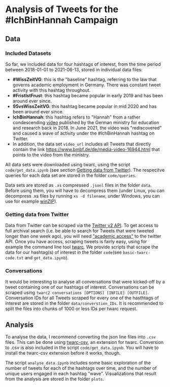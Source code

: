 # Analysis of Tweets for the #IchBinHannah Campaign

## Data  

### Included Datasets
So far, we included data for four hashtags of interest, from the time period between 2018-01-01 to 2021-06-13, stored in individual data files:
* **#WissZeitVG**: this is the "baseline" hashtag, referring to the law that governs academic employment in Germany. There was constant tweet activity with this hashtag throughout.
* **#FristIstFrust**: this hashtag became popular in early 2019 and has been around ever since.
* **95vsWissZeitVG**: this hashtag became popular in mid 2020 and has been around ever since.
* **IchBinHannah**: this hashtag refers to "Hannah" from a rather condescending [video](https://www.bmbf.de/de/media-video-16944.html) published by the German ministry for education and research back in 2018. In June 2021, the video was "rediscovered" and caused a wave of activity under the #IchBinHannah hashtag on Twitter.
* In addition, the data set ```video_url``` includes all Tweets that directly contain the link https://www.bmbf.de/de/media-video-16944.html that points to the video from the ministry.

All data sets were downloaded using twarc, using the script ```code/get_data.ipynb``` (see section [Getting data from Twitter](#getting-data-from-twitter)). The respecitve queries for each data set are stored in the folder ```code/queries```.

Data sets are stored as ```.xs``` compressed ```.jsonl``` files in the folder ```data```. Before using them, you will have to decompress them (under Linux, you can decompress .xs files by running ```xs -d filename```, under Windows, you can use for example [winZIP](https://www.winzip.com/win/de/landing/download-winzip-v1.html?gclid=CjwKCAjw2ZaGBhBoEiwA8pfP_p6NpBeHAF8yRpFt9TPNt0t-cEve6TX22LIs7NV8YDNZu8_ABqKrhxoCYEMQAvD_BwE)).

### Getting data from Twitter
Data from Twitter can be scraped via the [Twitter v2 API](https://developer.twitter.com/en/docs/twitter-api/early-access). To get access to full archival search (i.e. be able to search for Tweets that were tweeted longer than one week ago), you will need ["academic access"](https://developer.twitter.com/en/products/twitter-api/academic-research) to the twitter API. Once you have access, scraping tweets is fairly easy, using for example the command line tool [twarc](https://twarc-project.readthedocs.io/en/latest/twarc2/#conversations). We provide scripts that scrape the data for our hashtag(s) of interest in the folder ```code```(see ```basic-twarc-code.txt``` and ```get_data.ipynb```).

### Conversations
It would be interesting to analyse all conversations that were kicked-off by a tweet containing one of our hashtags of interest. Conversations can be scraped using ```twarc2 conversations [OPTIONS] [INFILE] [OUTFILE]```. Conversation IDs for all Tweets scraped for every one of the hasthtags of interest are stored in the folder ```data/converstion_IDs```. It is recommended to split the files into chunks of 1000 or less IDs per twarc request.

## Analysis
To analyse the data, I recommend converting the json line files into ```.csv``` files. This can be done using [twarc-csv](https://github.com/DocNow/twarc-csv), an extension for twarc. Conversion to .csv is also included in the script ```code/get_data.ipynb```. You will have to install the twarc-csv extension before it works, though.  

The script ```analyse_data.ipynb``` includes some basic exploration of the number of tweets for each of the hashtags over time, and the number of unique users engaged in each hashtag "wave". Visualizations that result from the analysis are stored in the folder ```plots```.